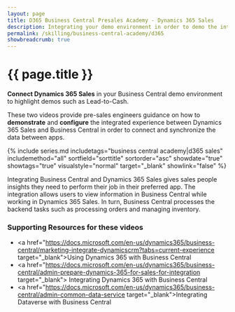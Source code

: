 ```yaml
---
layout: page
title: D365 Business Central Presales Academy - Dynamics 365 Sales
description: Integrating your demo environment in order to demo the integrated experience between Dynamics 365 Sales and Business Central. 
permalink: /skilling/business-central-academy/d365
showbreadcrumb: true
---
```


# {{ page.title }}

**Connect Dynamics 365 Sales** in your Business Central demo environment to highlight demos such as Lead-to-Cash.

These two videos provide pre-sales engineers guidance on how to **demonstrate** and **configure** the integrated experience between Dynamics 365 Sales and Business Central in order to connect and synchronize the data between apps.

{% include series.md 
    includetags="business central academy|d365 sales" includemethod="all" 
    sortfield="sorttitle" sortorder="asc" showdate="true" showtags="true" 
    visualstyle="normal" target="_blank" showlink="false"
%}

Integrating Business Central and Dynamics 365 Sales gives sales people insights they need to perform their job in their preferred app. The integration allows users to view information in Business Central while working in Dynamics 365 Sales. In turn, Business Central processes the backend tasks such as processing orders and managing inventory. 

### Supporting Resources for these videos

* <a href="https://docs.microsoft.com/en-us/dynamics365/business-central/marketing-integrate-dynamicscrm?tabs=current-experience target="_blank">Using Dynamics 365 with Business Central  
* <a href="https://docs.microsoft.com/en-us/dynamics365/business-central/admin-prepare-dynamics-365-for-sales-for-integration target="_blank"> Integrating Dynamics 365 with Business Central
* <a href="https://docs.microsoft.com/en-us/dynamics365/business-central/admin-common-data-service target="_blank">Integrating Dataverse with Business Central 

